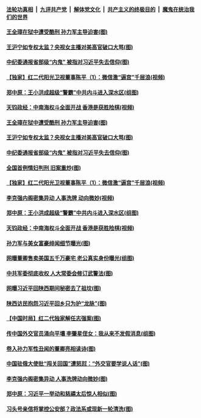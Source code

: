 

####  [法轮功真相](../../../../basic/blob/master/README.md?t=04290002) &nbsp;|&nbsp; [九评共产党](../../../../9ping.md/blob/master/README.md?t=04290002) &nbsp;|&nbsp; [解体党文化](../../../../jtdwh.md/blob/master/README.md?t=04290002)  &nbsp;|&nbsp; [共产主义的终极目的](../../../../gczydzjmd.md/blob/master/README.md?t=04290002) &nbsp;|&nbsp; [魔鬼在统治我们的世界](../../../../mgztzwmdsj.md/blob/master/README.md?t=04290002) 

#### [王全璋在狱中遭受酷刑 孙力军主导迫害(图)](../pages/p2/931432.md?t=04290002) 

#### [王沪宁如专权太监？央视女主播对美高官破口大骂(图)](../pages/p2/931424.md?t=04290002) 

#### [中纪委通报省部级“内鬼” 被指对习近平失去信仰(图)](../pages/p2/931419.md?t=04290002) 

#### [【独家】红二代阳光卫视董事陈平（1）：微信激“逼宫”千层浪(视频)](../pages/p2/931394.md?t=04290002) 

#### [郑中原：王小洪成超级“警霸”中共内斗进入深水区(组图)](../pages/p2/931381.md?t=04290002) 

#### [天钧政经：中南海权斗全面开战 香港是获胜险棋(视频)](../pages/p2/931365.md?t=04290002) 

#### [王全璋在狱中遭受酷刑 孙力军主导迫害(图)](../pages/p2/931432.md?t=04290002) 

#### [王沪宁如专权太监？央视女主播对美高官破口大骂(图)](../pages/p2/931424.md?t=04290002) 

#### [中纪委通报省部级“内鬼” 被指对习近平失去信仰(图)](../pages/p2/931419.md?t=04290002) 

#### [全国首例情妇判刑 旧案重炒(图)](../pages/p2/931403.md?t=04290002) 

#### [【独家】红二代阳光卫视董事陈平（1）：微信激“逼宫”千层浪(视频)](../pages/p2/931394.md?t=04290002) 

#### [李克强内阁密集异动 人事洗牌 动向微妙(视频)](../pages/p2/931389.md?t=04290002) 

#### [郑中原：王小洪成超级“警霸”中共内斗进入深水区(组图)](../pages/p2/931381.md?t=04290002) 

#### [天钧政经：中南海权斗全面开战 香港是获胜险棋(视频)](../pages/p2/931365.md?t=04290002) 

#### [孙力军与美女富豪绯闻细节曝光(图)](../pages/p2/931287.md?t=04290002) 

#### [网曝董卿售卖美国五千万豪宅 老公真实身份曝光(组图)](../pages/p2/931259.md?t=04290002) 

#### [中共军委彻底收权 人大常委会修订武警法(图)](../pages/p2/931254.md?t=04290002) 

#### [网曝习近平回陕西期间秘密去了祖坟(图)](../pages/p2/931278.md?t=04290002) 

#### [陕西访民抱怨习近平回乡只为护“龙脉”(图)](../pages/p2/931262.md?t=04290002) 

#### [【中国时局】红二代独家解任志强案(图)](../pages/p2/931205.md?t=04290002) 

#### [传中国外交官员涌向平壤 李肇星侄女：我从来不发假消息(组图)](../pages/p2/931179.md?t=04290002) 

#### [卷入孙力军性丑闻的董卿亮相读诗(图)](../pages/p2/931197.md?t=04290002) 

#### [中国驻俄大使批“闯关回国”遭怒怼：“外交官要学说人话”(图)](../pages/p2/931171.md?t=04290002) 

#### [李克强内阁密集异动 人事洗牌动向微妙(图)](../pages/p2/931170.md?t=04290002) 

#### [郑中原：习近平一举动和慈禧太后惊人相似(图)](../pages/p2/931089.md?t=04290002) 

#### [习头号亲信将掌控公安部？政法系或现新一轮清洗(图)](../pages/p2/931020.md?t=04290002) 

